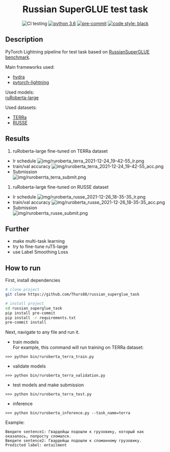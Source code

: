 <div align="center">

# Russian SuperGLUE test task

![CI testing](https://github.com/Thurs88/russian_superglue_task/actions/workflows/ci.yml/badge.svg)
[![python 3.6](https://img.shields.io/badge/python-3.6-blue.svg)](https://github.com/Thurs88/russian_superglue_task#requirements)
[![pre-commit](https://img.shields.io/badge/pre--commit-enabled-black)](https://github.com/Thurs88/russian_superglue_task/blob/master/.pre-commit-config.yaml)
[![code style: black](https://img.shields.io/badge/code%20style-black-000000.svg)](https://github.com/psf/black)

</div>

## Description
PyTorch Lightning pipeline for test task based on [RussianSuperGLUE benchmark](https://russiansuperglue.com).  

Main frameworks used: 
* [hydra](https://github.com/facebookresearch/hydra)
* [pytorch-lightning](https://github.com/PyTorchLightning/pytorch-lightning)

Used models:  
[ruRoberta-large](https://huggingface.co/sberbank-ai/ruRoberta-large)

Used datasets:  
* [TERRa](https://russiansuperglue.com/tasks/task_info/TERRa)
* [RUSSE](https://russiansuperglue.com/tasks/task_info/RUSSE)


## Results
1) ruRoberta-large fine-tuned on TERRa dataset  
* lr schedule
![img/ruroberta_terra_2021-12-24_19-42-55_lr.png]()  
* train/val accuracy
![img/ruroberta_terra_2021-12-24_19-42-55_acc.png]()  
* Submission  
![img/ruroberrta_terra_submit.png]()  

1) ruRoberta-large fine-tuned on RUSSE dataset  
* lr schedule
![img/ruroberta_russe_2021-12-26_18-35-35_lr.png]()  
* train/val accuracy
![img/ruroberta_russe_2021-12-26_18-35-35_acc.png]()  
* Submission  
![img/ruroberrta_russe_submit.png]()  

## Further
* make multi-task learning
* try to fine-tune ruT5-large
* use Label Smoothing Loss

## How to run
First, install dependencies
```bash
# clone project
git clone https://github.com/Thurs88/russian_superglue_task

# install project
cd russian_superglue_task
pip install pre-commit
pip install -r requirements.txt
pre-commit install
 ```
Next, navigate to any file and run it.  

* train models  
For example, this command will run training on TERRa dataset:
```shell
>>> python bin/ruroberta_terra_train.py
```

* validate models
```shell
>>> python bin/ruroberta_terra_validation.py
```

* test models and make submission
```shell
>>> python bin/ruroberta_terra_test.py
```

* inference
```shell
>>> python bin/ruroberta_inference.py --task_name=terra
```
Example:  
```
Введите sentence1: Гвардейцы подошли к грузовику, который как оказалось, попросту сломался.
Введите sentence2: Гвардейцы подошли к сломанному грузовику.
Predicted label: entailment
```